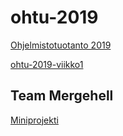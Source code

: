 # ohtu-2019
[Ohjelmistotuotanto 2019](https://ohjelmistotuotanto-hy.github.io/)

[ohtu-2019-viikko1](https://github.com/Malpel/ohtu-2019-viikko1)

## Team Mergehell

[Miniprojekti](https://github.com/anketola/ohtu-mini)
